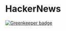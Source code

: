 # HackerNews

[![Greenkeeper badge](https://badges.greenkeeper.io/Usamaliaquat123/HackerNews.svg)](https://greenkeeper.io/)